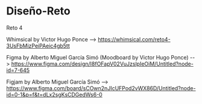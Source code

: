 # Diseño-Reto
Reto 4

Whimsical by Victor Hugo Ponce --> https://whimsical.com/reto4-3UsFbMizPeiPAeic4gb5tt 

Figma by Alberto Miguel García Simó (Moodboard by Victor Hugo Ponce) --> https://www.figma.com/design/I8fOFapV02VuJzslpIeOiM/Untitled?node-id=7-645

Figjam by Alberto Miguel García Simó -->  https://www.figma.com/board/sCOwn2nJIcUFPod2vWX86D/Untitled?node-id=0-1&p=f&t=dLx2sgKsCDGedWs6-0
